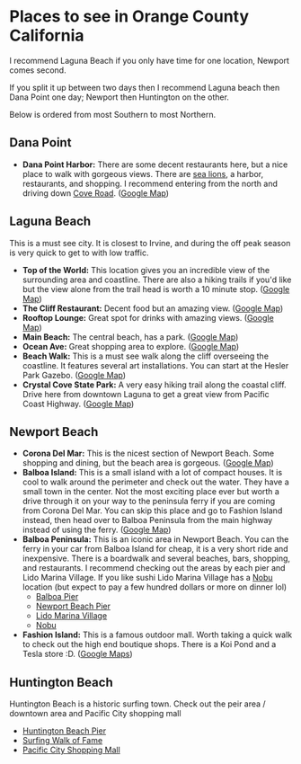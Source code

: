 # Places to see in Orange County California

I recommend Laguna Beach if you only have time for one location, Newport comes second.

If you split it up between two days then I recommend Laguna beach then Dana Point one day; Newport then Huntington on the other.

Below is ordered from most Southern to most Northern.

## Dana Point

- **Dana Point Harbor:** There are some decent restaurants here, but a nice place to walk with gorgeous views. There are [sea lions](http://www.seecalifornia.com/beaches/dana-point-seals-sealions.html), a harbor, restaurants, and shopping. I recommend entering from the north and driving down [Cove Road](https://maps.app.goo.gl/2QSe9CMMbbY6tEx5A). ([Google Map](https://g.co/kgs/m3AzWSE))

## Laguna Beach

This is a must see city. It is closest to Irvine, and during the off peak season is very quick to get to with low traffic.

- **Top of the World:** This location gives you an incredible view of the surrounding area and coastline. There are also a hiking trails if you'd like but the view alone from the trail head is worth a 10 minute stop. ([Google Map](https://maps.app.goo.gl/KfGSyEjYJq8TU2AU9))
- **The Cliff Restaurant:** Decent food but an amazing view. ([Google Map](https://maps.app.goo.gl/hSdDPvy6Ge3AcKKt9))
- **Rooftop Lounge:** Great spot for drinks with amazing views. ([Google Map](https://maps.app.goo.gl/ufaV6zRLtrTtKAFx9))
- **Main Beach:** The central beach, has a park. ([Google Map](https://maps.app.goo.gl/PPbr3d3fr889atxYA))
- **Ocean Ave:** Great shopping area to explore. ([Google Map](https://maps.app.goo.gl/PPbr3d3fr889atxYA))
- **Beach Walk:** This is a must see walk along the cliff overseeing the coastline. It features several art installations. You can start at the Hesler Park Gazebo. ([Google Map](https://maps.app.goo.gl/Dip1BQUj7YsovjXH9))
- **Crystal Cove State Park:** A very easy hiking trail along the coastal cliff. Drive here from downtown Laguna to get a great view from Pacific Coast Highway. ([Google Map](https://maps.app.goo.gl/Dip1BQUj7YsovjXH9))

## Newport Beach

- **Corona Del Mar:** This is the nicest section of Newport Beach. Some shopping and dining, but the beach area is gorgeous. ([Google Map](https://maps.app.goo.gl/D6gyi7MHHjcatggL6))
- **Balboa Island:** This is a small island with a lot of compact houses. It is cool to walk around the perimeter and check out the water. They have a small town in the center. Not the most exciting place ever but worth a drive through it on your way to the peninsula ferry if you are coming from Corona Del Mar. You can skip this place and go to Fashion Island instead, then head over to Balboa Peninsula from the main highway instead of using the ferry. ([Google Map](https://maps.app.goo.gl/B8EcZcq9Wjcvb6Dv8))
- **Balboa Peninsula:** This is an iconic area in Newport Beach. You can the ferry in your car from Balboa Island for cheap, it is a very short ride and inexpensive. There is a boardwalk and several beaches, bars, shopping, and restaurants.
I recommend checking out the areas by each pier and Lido Marina Village. If you like sushi Lido Marina Village has a [Nobu](https://noburestaurants.com/newportbeach/home) location (but expect to pay a few hundred dollars or more on dinner lol)
  - [Balboa Pier](https://maps.app.goo.gl/HScwwxBMkmbFQFbG6)
  - [Newport Beach Pier](https://maps.app.goo.gl/493c4CJy61dchb7E9)
  - [Lido Marina Village](https://maps.app.goo.gl/tyJSEsKznn793v7u8)
  - [Nobu](https://maps.app.goo.gl/sxVMjbv8ZR3WyrDF7)
- **Fashion Island:** This is a famous outdoor mall. Worth taking a quick walk to check out the high end boutique shops. There is a Koi Pond and a Tesla store :D. ([Google Maps](https://maps.app.goo.gl/AMEQcjGxirciberLA))

## Huntington Beach

Huntington Beach is a historic surfing town. Check out the peir area / downtown area and Pacific City shopping mall

- [Huntington Beach Pier](https://maps.app.goo.gl/jpkL4Ye3HYrKhU3z9)  
- [Surfing Walk of Fame](https://maps.app.goo.gl/UapMzp2XaQizgQrF9)  
- [Pacific City Shopping Mall](https://maps.app.goo.gl/45BBbErBMzQV2aNg7)
